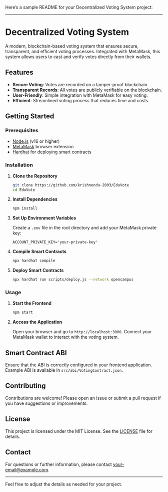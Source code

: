 Here’s a sample README for your Decentralized Voting System project:

---

# Decentralized Voting System

A modern, blockchain-based voting system that ensures secure, transparent, and efficient voting processes. Integrated with MetaMask, this system allows users to cast and verify votes directly from their wallets.

## Features

- **Secure Voting**: Votes are recorded on a tamper-proof blockchain.
- **Transparent Records**: All votes are publicly verifiable on the blockchain.
- **User-Friendly**: Simple integration with MetaMask for easy voting.
- **Efficient**: Streamlined voting process that reduces time and costs.

## Getting Started

### Prerequisites

- [Node.js](https://nodejs.org/) (v16 or higher)
- [MetaMask](https://metamask.io/) browser extension
- [Hardhat](https://hardhat.org/) for deploying smart contracts

### Installation

1. **Clone the Repository**

   ```bash
   git clone https://github.com/krishnendu-2003/EduVote
   cd EduVote
   ```

2. **Install Dependencies**

   ```bash
   npm install
   ```

3. **Set Up Environment Variables**

   Create a `.env` file in the root directory and add your MetaMask private key:

   ```env
   ACCOUNT_PRIVATE_KEY='your-private-key'
   ```

4. **Compile Smart Contracts**

   ```bash
   npx hardhat compile
   ```

5. **Deploy Smart Contracts**

   ```bash
   npx hardhat run scripts/deploy.js --network opencampus
   ```

### Usage

1. **Start the Frontend**

   ```bash
   npm start
   ```

2. **Access the Application**

   Open your browser and go to `http://localhost:3000`. Connect your MetaMask wallet to interact with the voting system.

## Smart Contract ABI

Ensure that the ABI is correctly configured in your frontend application. Example ABI is available in `src/abi/VotingContract.json`.

## Contributing

Contributions are welcome! Please open an issue or submit a pull request if you have suggestions or improvements.

## License

This project is licensed under the MIT License. See the [LICENSE](LICENSE) file for details.

## Contact

For questions or further information, please contact [your-email@example.com](mailto:your-email@example.com).

---

Feel free to adjust the details as needed for your project.